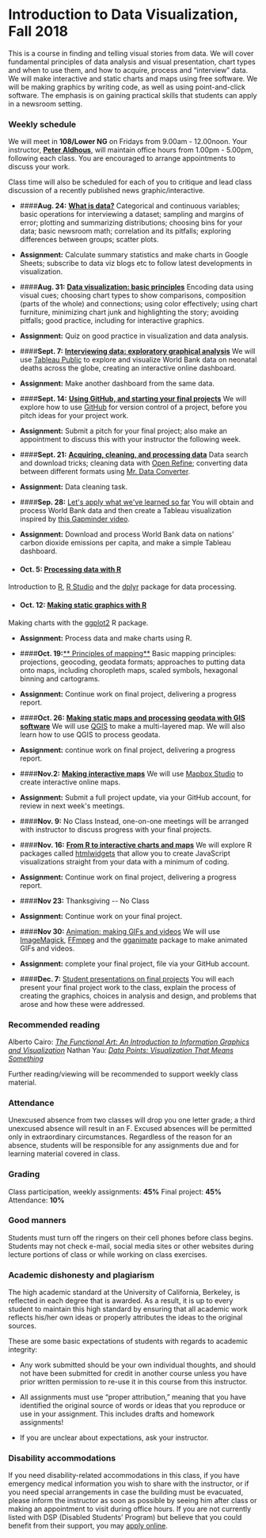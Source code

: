 
# Introduction to Data Visualization, Fall 2018

This is a course in finding and telling visual stories from data. We will cover fundamental principles of data analysis and visual presentation, chart types and when to use them, and how to acquire, process and “interview” data. We will make interactive and static charts and maps using free software. We will be making graphics by writing code, as well as using point-and-click software. The emphasis is on gaining practical skills that students can apply in a newsroom setting.

### Weekly schedule

We will meet in **108/Lower NG** on Fridays from 9.00am - 12.00noon. Your instructor, [**Peter Aldhous**](https://www.peteraldhous.com/), will maintain office hours from 1.00pm - 5.00pm, following each class. You are encouraged to arrange appointments to discuss your work.

Class time will also be scheduled for each of you to critique and lead class discussion of a recently published news graphic/interactive.

 - ####**Aug. 24:**	[**What is data?**](week1.html)
Categorical and continuous variables; basic operations for interviewing a dataset; sampling and margins of error; plotting and summarizing distributions; choosing bins for your data; basic newsroom math; correlation and its pitfalls; exploring differences between groups; scatter plots.

  - **Assignment:** Calculate summary statistics and make charts in Google Sheets; subscribe to data viz blogs etc to follow latest developments in visualization.

- ####**Aug. 31:** 	[**Data visualization: basic principles**](week2.html)
Encoding data using visual cues; choosing chart types to show comparisons, composition (parts of the whole) and connections; using color effectively; using chart furniture, minimizing chart junk and highlighting the story; avoiding pitfalls; good practice, including for interactive graphics.

 - **Assignment:** Quiz on good practice in visualization and data analysis.


- ####**Sept. 7:** [**Interviewing data: exploratory graphical analysis**](week3.html)
We will use [Tableau Public](https://public.tableau.com/s/) to explore and visualize World Bank data on neonatal deaths across the globe, creating an interactive online dashboard.

 - **Assignment:** Make another dashboard from the same data.


- ####**Sept. 14:** [**Using GitHub, and starting your final projects**](week4.html)
We will explore how to use [GitHub](https://github.com/) for version control of a project, before you pitch ideas for your project work.

 - **Assignment:** Submit a pitch for your final project; also make an appointment to discuss this with your instructor the following week.


- ####**Sept. 21:** [**Acquiring, cleaning, and processing data**](week5.html)
Data search and download tricks; cleaning data with [Open Refine](http://openrefine.org/); converting data between different formats using [Mr. Data Converter](https://shancarter.github.io/mr-data-converter/).

 - **Assignment:** Data cleaning task.


- ####**Sep. 28:** [Let's apply what we've learned so far](week6.html)
You will obtain and process World Bank data and then create a Tableau visualization inspired by [this Gapminder video](https://www.gapminder.org/videos/200-years-that-changed-the-world-bbc/).

 - **Assignment:** Download and process World Bank data on nations' carbon dioxide emissions per capita, and make a simple Tableau dashboard.


- #### **Oct. 5:**	[**Processing data with R**](week7.html)
Introduction to [R](https://www.r-project.org/), [R Studio](https://www.rstudio.com/) and the [dplyr](https://dplyr.tidyverse.org/) package for data processing.


- #### **Oct. 12:** [**Making static graphics with R**](week8.html)
Making charts with the [ggplot2](https://ggplot2.tidyverse.org/) R package.

 - **Assignment:** Process data and make charts using R.


-  ####**Oct. 19:**[** Principles of mapping**](week9.html)
Basic mapping principles:  projections, geocoding, geodata formats; approaches to putting data onto maps, including choropleth maps, scaled symbols, hexagonal binning and cartograms.

 - **Assignment:** Continue work on final project, delivering a progress report.


-  ####**Oct. 26:** [**Making static maps and processing geodata with GIS software**](week10.html)
We will use [QGIS](https://qgis.org/en/site/) to make a multi-layered map. We will also learn how to use QGIS to process geodata.

 - **Assignment:** continue work on final project, delivering a progress report.


-  ####**Nov.2:** [**Making interactive maps**](week11.html)
We will use [Mapbox Studio](https://www.mapbox.com/mapbox-studio/) to create interactive online maps.

  -  **Assignment:** Submit a full project update, via your GitHub account, for review in next week's meetings.


- ####**Nov. 9:** No Class
Instead, one-on-one meetings will be arranged with instructor to discuss progress with your final projects.


- ####**Nov. 16:**	[**From R to interactive charts and maps**](week13.html)
We will explore R packages called [htmlwidgets](https://www.htmlwidgets.org/) that allow you to create JavaScript visualizations straight from your data with a minimum of coding.

 -  **Assignment:** Continue work on final project, delivering a progress report.


- ####**Nov 23:** Thanksgiving -- No Class

 - **Assignment:** Continue work on your final project.


- ####**Nov 30:** [Animation: making GIFs and videos](week14.html)
We will use [ImageMagick](https://imagemagick.org/script/index.php), [FFmpeg](https://ffmpeg.org/) and the [gganimate](https://github.com/thomasp85/gganimate) package to make animated GIFs and videos.

 - **Assignment:** complete your final project, file via your GitHub account.


- ####**Dec. 7:** [Student presentations on final projects](week15.html)
You will each present your final project work to the class, explain the process of creating the graphics, choices in  analysis and design, and problems that arose and how these were addressed.

### Recommended reading

Alberto Cairo: [*The Functional Art: An Introduction to Information Graphics and Visualization*](https://www.amazon.com/The-Functional-Art-introduction-visualization/dp/0321834739/)
Nathan Yau: [*Data Points: Visualization That Means Something*](https://www.amazon.com/Data-Points-Visualization-Means-Something/dp/111846219X)

Further reading/viewing will be recommended to support weekly class material.

### Attendance

Unexcused absence from two classes will drop you one letter grade; a third unexcused absence will result in an F. Excused absences will be permitted only in extraordinary circumstances. Regardless of the reason for an absence, students will be responsible for any assignments due and for learning material covered in class.

### Grading

Class participation, weekly assignments: **45%**
Final project: **45%**
Attendance:	**10%**

### Good manners

Students must turn off the ringers on their cell phones before class begins. Students may not check e-mail, social media sites or other websites during lecture portions of class or while working on class exercises.

### Academic dishonesty and plagiarism

The high academic standard at the University of California, Berkeley, is reflected in each degree that is awarded. As a result, it is up to every student to maintain this high standard by ensuring that all academic work reflects his/her own ideas or properly attributes the ideas to the original sources.

These are some basic expectations of students with regards to academic integrity:

- Any work submitted should be your own individual thoughts, and should not have been submitted for credit in another course unless you have prior written permission to re-use it in this course from this instructor.

- All assignments must use “proper attribution,” meaning that you have identified the original source of words or ideas that you reproduce or use in your assignment. This includes drafts and homework assignments!

- If you are unclear about expectations, ask your instructor.

### Disability accommodations

If you need disability-related accommodations in this class, if you have emergency medical information you wish to share with the instructor, or if you need special arrangements in case the building must be evacuated, please inform the instructor as soon as possible by seeing him after class or making an appointment to visit during office hours. If you are not currently listed with DSP (Disabled Students’ Program) but believe that you could benefit from their support, you may [apply online](https://dsp.berkeley.edu/).




